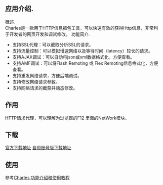 
## 应用介绍.   
概述.   
 Charles是一款用于HTTP信息抓包工具，可以快速有效的获得Http信息，非常利于开发者的网页开发和调试修改。
功能简介.   
- 支持SSL代理：可以截取分析SSL的请求。
- 支持流量控制：可以模拟慢速网络以及等待时间（latency）较长的请求。
- 支持AJAX调试：可以自动将json或xml数据格式化，方便查看。
- 支持AMF调试：可以将Flash Remoting 或 Flex Remoting信息格式化，方便查看。
- 支持重发网络请求，方便后端调试。
- 支持修改网络请求参数。
- 支持网络请求的截获并动态修改。

## 作用
HTTP请求代理，可以理解为浏览器的F12 里面的NetWork模块。

## 下载
[官方下载地址](https://www.charlesproxy.com/)
[自带账号版下载地址](https://lemon.qq.com/lab/app/Charles.html)


## 使用
参考[Charles 功能介绍和使用教程](https://juejin.cn/post/6844903665304600589)

